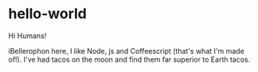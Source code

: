 # hello-world

Hi Humans!

iBellerophon here, I like Node, js and Coffeescript (that's what I'm made of!).
I've had tacos on the moon and find them far superior to Earth tacos.
